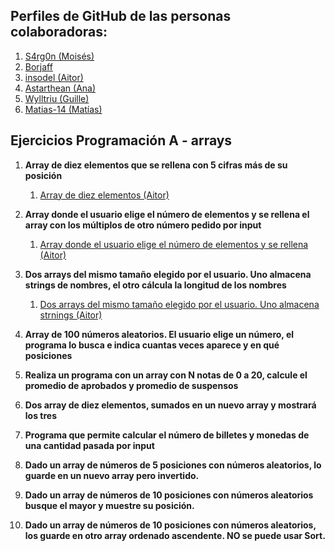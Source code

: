 ## Perfiles de GitHub de las personas colaboradoras:
1. [S4rg0n (Moisés)](https://github.com/S4rg0n)
2. [Borjaff](https://github.com/Borjaff19)
3. [insodel (Aitor)](https://github.com/insodel)
4. [Astarthean (Ana)](https://github.com/Astarthean)
5. [Wylltriu (Guille)](https://github.com/Wylltriu)
6. [Matias-14 (Matías)](https://github.com/Matias-14)

## Ejercicios Programación A - arrays

1. **Array de diez elementos que se rellena con 5 cifras más de su posición**
    1. [Array de diez elementos (Aitor)](https://github.com/insodel/DAW/blob/main/M03%20-%20PROGRA/Programaci%C3%B3n%20de%20arrays/archivos%20.cs/arrays-6-aitor.cs)
    
2. **Array donde el usuario elige el número de elementos y se rellena el array con los múltiplos de otro número pedido por input**
    1. [Array donde el usuario elige el número de elementos y se rellena (Aitor)](https://github.com/insodel/DAW/blob/main/M03%20-%20PROGRA/Programaci%C3%B3n%20de%20arrays/archivos%20.cs/progamacionarraysAitor2.cs)
3. **Dos arrays del mismo tamaño elegido por el usuario. Uno almacena strings de nombres, el otro cálcula la longitud de los nombres**
    1. [Dos arrays del mismo tamaño elegido por el usuario. Uno almacena strnings (Aitor)](https://github.com/insodel/DAW/blob/main/M03%20-%20PROGRA/Programaci%C3%B3n%20de%20arrays/archivos%20.cs/arrays3aitor.cs)
4. **Array de 100 números aleatorios. El usuario elige un número, el programa lo busca e indica cuantas veces aparece y en qué posiciones**

5. **Realiza un programa con un array con N notas de 0 a 20, calcule el promedio de aprobados y promedio de suspensos**

6. **Dos array de diez elementos, sumados en un nuevo array y mostrará los tres**

7. **Programa que permite calcular el número de billetes y monedas de una cantidad pasada por input**

8. **Dado un array de números de 5 posiciones con números aleatorios, lo guarde en un nuevo array pero invertido.**

9. **Dado un array de números de 10 posiciones con números aleatorios busque el mayor y muestre su posición.**

10. **Dado un array de números de 10 posiciones con números aleatorios, los guarde en otro array ordenado ascendente. NO se puede usar Sort.**
